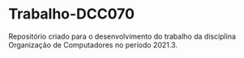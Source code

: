 # Trabalho-DCC070
Repositório criado para o desenvolvimento do trabalho da disciplina Organização de Computadores no período 2021.3.

